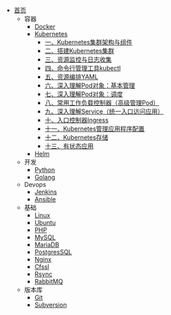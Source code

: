 - [首页](/)
  - 容器
    - [Docker](/zh-cn/docker/)
    - [Kubernetes](zh-cn/k8s/)
        - [一、Kubernetes集群架构与组件](/zh-cn/k8s/kubernetes集群架构与组件.md)
        - [二、搭建Kubernetes集群](/zh-cn/k8s/搭建K8s集群.md)
        - [三、资源监控与日志收集](/zh-cn/k8s/资源监控与日志收集.md)
        - [四、命令行管理工具kubectl](/zh-cn/k8s/kubectl命令行管理工具.md)
        - [五、资源编排YAML](/zh-cn/k8s/资源编排.md)
        - [六、深入理解Pod对象：基本管理](/zh-cn/k8s/深入理解Pod对象_基本管理.md)
        - [七、深入理解Pod对象：调度](/zh-cn/k8s/深入理解Pod对象_调度.md)
        - [八、常用工作负载控制器（高级管理Pod）](/zh-cn/k8s/常用工作负载控制器_高级管理Pod.md)
        - [九、深入理解Service（统一入口访问应用）](/zh-cn/k8s/深入理解service.md)
        - [十、入口控制器Ingress](/zh-cn/k8s/入口控制器ingress.md)
        - [十一、Kubernetes管理应用程序配置](/zh-cn/k8s/kubernetes管理应用程序配置.md)
        - [十二、Kubernetes存储](/zh-cn/k8s/kubernetes存储.md)
        - [十三、有状态应用](/zh-cn/k8s/有状态应用.md)
    - [Helm](zh-cn/helm/)
  - 开发
    - [Python](/zh-cn/python/)
    - [Golang](/zh-cn/go/)
  - Devops
    - [Jenkins](zh-cn/jenkins/)
    - [Ansible](zh-cn/ansible/)
  - 基础
    - [Linux](zh-cn/linux/)
    - [Ubuntu](zh-cn/ubuntu/)
    - [PHP](zh-cn/php/)
    - [MySQL](/zh-cn/mysql/)
    - [MariaDB](/zh-cn/mariadb/)
    - [PostgresSQL](/zh-cn/postgressql/)
    - [Nginx](/zh-cn/nginx/)
    - [Cfssl](/zh-cn/cfssl/)
    - [Rsync](zh-cn/rsync/)
    - [RabbitMQ](zh-cn/rabbitmq/)
  - 版本库
    - [Git](zh-cn/git/)
    - [Subversion](zh-cn/subversion/)